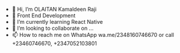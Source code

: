 - 👋 Hi, I’m OLAITAN Kamaldeen Raji
- 👀 Front End Development
- 🌱 I’m currently learning React Native
- 💞️ I’m looking to collaborate on ...
- 📫 How to reach me  on WhatsApp wa.me/2348160746670
or call +23460746670, +2347052103801

<!---
kamrajng/kamrajng is a ✨ special ✨ repository because its `README.md` (this file) appears on your GitHub profile.
You can click the Preview link to take a look at your changes.
--->
